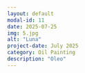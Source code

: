 ```yaml
---
layout: default
modal-id: 11
date: 2025-07-25
img: 5.jpg
alt: "Luna"
project-date: July 2025
category: Oil Painting
description: "Oleo"
---
```

